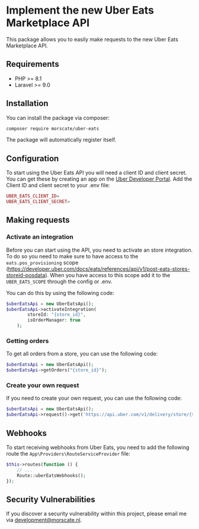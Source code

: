 # Implement the new Uber Eats Marketplace API
This package allows you to easily make requests to the new Uber Eats Marketplace API.

## Requirements

- PHP >= 8.1
- Laravel >= 9.0

## Installation

You can install the package via composer:

```bash
composer require morscate/uber-eats
```

The package will automatically register itself.

## Configuration
To start using the Uber Eats API you will need a client ID and client secret. You can get these by creating an app on the [Uber Developer Portal](https://developer.uber.com/dashboard/).
Add the Client ID and client secret to your .env file:
```php
UBER_EATS_CLIENT_ID=
UBER_EATS_CLIENT_SECRET=
```

## Making requests
### Activate an integration
Before you can start using the API, you need to activate an store integration. To do so you need to make sure to have access to the `eats.pos_provisioning` scope (https://developer.uber.com/docs/eats/references/api/v1/post-eats-stores-storeid-posdata). When you have access to this scope add it to the `UBER_EATS_SCOPE` through the config or .env.

You can do this by using the following code:
```php
$uberEatsApi = new UberEatsApi();
$uberEatsApi->activateIntegration(
        storeId: "{store_id}",
        isOrderManager: true
    );
```

### Getting orders
To get all orders from a store, you can use the following code:
```php
$uberEatsApi = new UberEatsApi();
$uberEatsApi->getOrders("{store_id}");
```

### Create your own request
If you need to create your own request, you can use the following code:
```php
$uberEatsApi = new UberEatsApi();
$uberEatsApi->request()->get('https://api.uber.com/v1/delivery/store/{$storeId}/orders');
```

## Webhooks
To start receiving webhooks from Uber Eats, you need to add the following route the `App\Providers\RouteServiceProvider` file:
```php
$this->routes(function () {
    // ...
    Route::uberEatsWebhooks();
});
```

## Security Vulnerabilities

If you discover a security vulnerability within this project, please email me via [development@morscate.nl](mailto:development@morscate.nl).
